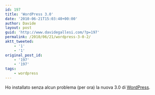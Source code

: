 ```yaml
---
id: 197
title: 'WordPress 3.0'
date: '2010-06-21T15:03:40+00:00'
author: Davide
layout: post
guid: 'http://www.davidegallesi.com/?p=197'
permalink: /2010/06/21/wordpress-3-0-2/
aktt_tweeted:
    - '1'
    - '1'
original_post_id:
    - '197'
    - '197'
tags:
    - wordpress
---
```


Ho installato senza alcun problema (per ora) la nuova 3.0 di [WordPress](http://wordpress.org/development/2010/06/thelonious/).